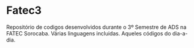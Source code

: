 # Fatec3
Repositório de codigos desenvolvidos durante o 3º Semestre de ADS na FATEC Sorocaba. Várias linguagens incluidas. Aqueles códigos do dia-a-dia.
